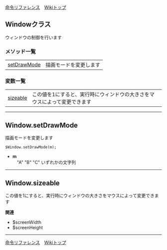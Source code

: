 
[命令リファレンス](./reference)&emsp;[Wikiトップ](./)

<title>命令リファレンス - Window</title>

## Windowクラス
ウィンドウの制御を行います

### メソッド一覧
|||
|-|-|
|[setDrawMode](#windowsetdrawmode)|描画モードを変更します|

### 変数一覧
|||
|-|-|
|[sizeable](#windowsizeable)|この値を1にすると、実行時にウィンドウの大きさをマウスによって変更できます|

***

## Window.setDrawMode
描画モードを変更します

```
$Window.setDrawMode(m);
```
- **m**  
&emsp;"A" "B" "C" いずれかの文字列

***

## Window.sizeable
この値を1にすると、実行時にウィンドウの大きさをマウスによって変更できます

**関連**

- $screenWidth
- $screenHeight 

***

[命令リファレンス](./reference)&emsp;[Wikiトップ](./)

